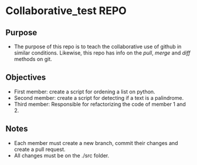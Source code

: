 # Collaborative_test REPO
## Purpose 
- The purpose of this repo is to teach the collaborative use of github in similar conditions. Likewise, this repo has info on the *pull*, *merge* and *diff* methods on git. 

## Objectives
- First member: create a script for ordening a list on python.
- Second member: create a script for detecting if a text is a palindrome. 
- Third member: Responsible for refactorizing the code of member 1 and 2. 

## Notes
- Each member must create a new branch, commit their changes and create a pull request. 
- All changes must be on the ./src folder.
